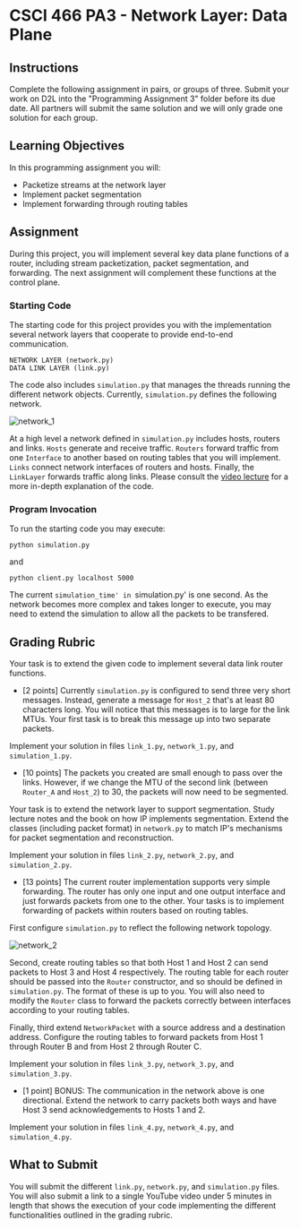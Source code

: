 # CSCI 466 PA3 - Network Layer: Data Plane

## Instructions

Complete the following assignment in pairs, or groups of three. 
Submit your work on D2L into the "Programming Assignment&nbsp;3" folder before its due date. 
All partners will submit the same solution and we will only grade one solution for each group.


## Learning Objectives

In this programming assignment you will:

- Packetize streams at the network layer
- Implement packet segmentation
- Implement forwarding through routing tables


## Assignment

During this project, you will implement several key data plane functions of a router, including stream packetization, packet segmentation, and forwarding.
The next assignment will complement these functions at the control plane.


### Starting Code

The starting code for this project provides you with the implementation several network layers that cooperate to provide end-to-end communication.

```
NETWORK LAYER (network.py)
DATA LINK LAYER (link.py)
```

The code also includes `simulation.py` that manages the threads running the different network objects.
Currently, `simulation.py` defines the following network.

![network_1](https://github.com/msu-netlab/MSU_CSCI_466_PAs/blob/data_plane/images/simple.png)

At a high level a network defined in `simulation.py` includes hosts, routers and links.
`Hosts` generate and receive traffic.
`Routers` forward traffic from one `Interface` to another based on routing tables that you will implement.
`Links` connect network interfaces of routers and hosts.
Finally, the `LinkLayer` forwards traffic along links.
Please consult the [video lecture](https://youtu.be/-JXvrxjPo7o) for a more in-depth explanation of the code.

### Program Invocation

To run the starting code you may execute:

```
python simulation.py
```

and

```
python client.py localhost 5000
```

The current `simulation_time' in `simulation.py' is one second.
As the network becomes more complex and takes longer to execute, you may need to extend the simulation to allow all the packets to be transfered. 


## Grading Rubric

Your task is to extend the given code to implement several data link router functions.

* \[2 points\] Currently `simulation.py` is configured to send three very short messages.
Instead, generate a message for `Host_2` that's at least 80 characters long.
You will notice that this messages is to large for the link MTUs.
Your first task is to break this message up into two separate packets.

Implement your solution in files `link_1.py`, `network_1.py`, and `simulation_1.py`.


* \[10 points\] The packets you created are small enough to pass over the links. 
However, if we change the MTU of the second link (between `Router_A` and `Host_2`) to 30, the packets will now need to be segmented.

Your task is to extend the network layer to support segmentation.
Study lecture notes and the book on how IP implements segmentation.
Extend the classes (including packet format) in `network.py` to match IP's mechanisms for packet segmentation and reconstruction. 

Implement your solution in files `link_2.py`, `network_2.py`, and `simulation_2.py`.


* \[13 points\] The current router implementation supports very simple forwarding.
The router has only one input and one output interface and just forwards packets from one to the other.
Your tasks is to implement forwarding of packets within routers based on routing tables.

First configure `simulation.py` to reflect the following network topology.

![network_2](https://github.com/msu-netlab/MSU_CSCI_466_PAs/blob/data_plane/images/network.png)

Second, create routing tables so that both Host 1 and Host 2 can send packets to Host 3 and Host 4 respectively.
The routing table for each router should be passed into the `Router` constructor, and so should be defined in `simulation.py`.
The format of these is up to you.
You will also need to modify the `Router` class to forward the packets correctly between interfaces according to your routing tables.

Finally, third extend `NetworkPacket` with a source address and a destination address.
Configure the routing tables to forward packets from Host 1 through Router B and from Host 2 through Router C.

Implement your solution in files `link_3.py`, `network_3.py`, and `simulation_3.py`.

* \[1 point\] BONUS: The communication in the network above is one directional.
Extend the network to carry packets both ways and have Host 3 send acknowledgements to Hosts 1 and 2.

Implement your solution in files `link_4.py`, `network_4.py`, and `simulation_4.py`.



## What to Submit

You will submit the different `link.py`, `network.py`, and `simulation.py` files.
You will also submit a link to a single YouTube video under 5 minutes in length that shows the execution of your code implementing the different functionalities outlined in the grading rubric.


